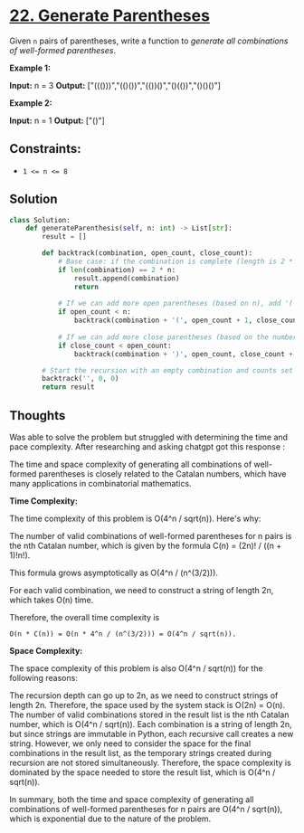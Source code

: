 # [22. Generate Parentheses](https://leetcode.com/problems/generate-parentheses/)

Given `n` pairs of parentheses, write a function to _generate all combinations of well-formed parentheses_.

**Example 1:**

**Input:** n = 3
**Output:** ["((()))","(()())","(())()","()(())","()()()"]

**Example 2:**

**Input:** n = 1
**Output:** ["()"]

## **Constraints:**

- `1 <= n <= 8`

## Solution

```python
class Solution:
    def generateParenthesis(self, n: int) -> List[str]:
        result = []

        def backtrack(combination, open_count, close_count):
            # Base case: if the combination is complete (length is 2 * n), add it to the result
            if len(combination) == 2 * n:
                result.append(combination)
                return
            
            # If we can add more open parentheses (based on n), add '(' and recurse
            if open_count < n:
                backtrack(combination + '(', open_count + 1, close_count)
            
            # If we can add more close parentheses (based on the number of open parentheses), add ')' and recurse
            if close_count < open_count:
                backtrack(combination + ')', open_count, close_count + 1)

        # Start the recursion with an empty combination and counts set to 0
        backtrack('', 0, 0)
        return result

```

## Thoughts

Was able to solve the problem but struggled with determining the time and pace complexity. After researching and asking chatgpt got this response :

The time and space complexity of generating all combinations of well-formed parentheses is closely related to the Catalan numbers, which have many applications in combinatorial mathematics.

**Time Complexity:**

The time complexity of this problem is O(4^n / sqrt(n)). Here's why:

The number of valid combinations of well-formed parentheses for n pairs is the nth Catalan number, which is given by the formula C(n) = (2n)! / ((n + 1)!n!).

This formula grows asymptotically as O(4^n / (n^(3/2))).

For each valid combination, we need to construct a string of length 2n, which takes O(n) time.

Therefore, the overall time complexity is

`O(n * C(n)) = O(n * 4^n / (n^(3/2))) = O(4^n / sqrt(n)).`

**Space Complexity:**

The space complexity of this problem is also O(4^n / sqrt(n)) for the following reasons:

The recursion depth can go up to 2n, as we need to construct strings of length 2n. Therefore, the space used by the system stack is O(2n) = O(n).
The number of valid combinations stored in the result list is the nth Catalan number, which is O(4^n / sqrt(n)).
Each combination is a string of length 2n, but since strings are immutable in Python, each recursive call creates a new string. However, we only need to consider the space for the final combinations in the result list, as the temporary strings created during recursion are not stored simultaneously.
Therefore, the space complexity is dominated by the space needed to store the result list, which is O(4^n / sqrt(n)).

In summary, both the time and space complexity of generating all combinations of well-formed parentheses for n pairs are O(4^n / sqrt(n)), which is exponential due to the nature of the problem.
